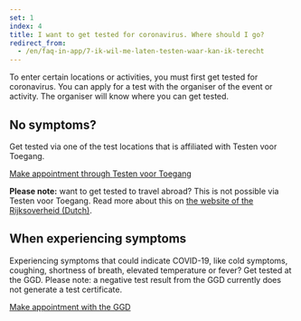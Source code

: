 ```yaml
---
set: 1
index: 4
title: I want to get tested for coronavirus. Where should I go?
redirect_from: 
  - /en/faq-in-app/7-ik-wil-me-laten-testen-waar-kan-ik-terecht
---
```

To enter certain locations or activities, you must first get tested for coronavirus. You can apply for a test with the organiser of the event or activity. The organiser will know where you can get tested.

## No symptoms?
Get tested via one of the test locations that is affiliated with Testen voor Toegang.

<a href="https://www.testenvoortoegang.nl" class="btn btn--cta" rel="noopener noreferrer" target="_blank" hreflang="nl">Make appointment<span class="screen-reader-text"> through <span lang="nl">Testen voor Toegang</span></span></a>

**Please note:** want to get tested to travel abroad? This is not possible via Testen voor Toegang. Read more about this on <a href="https://www.rijksoverheid.nl/onderwerpen/coronavirus-covid-19/reizen-en-vakantie/reizen-buitenland/gratis-coronatest-voor-reizigers-in-juli-en-augustus-2021" rel="noopener noreferrer" target="_blank" hreflang="nl">the website of the Rijksoverheid (Dutch)</a>.

## When experiencing symptoms
Experiencing symptoms that could indicate COVID-19, like cold symptoms, coughing, shortness of breath, elevated temperature or fever? Get tested at the GGD. Please note: a negative test result from the GGD currently does not generate a test certificate. 

<a href="https://www.coronatest.nl" class="btn btn--cta" rel="noopener noreferrer" target="_blank" hreflang="nl">Make appointment<span class="screen-reader-text"> with the GGD</span></a>
